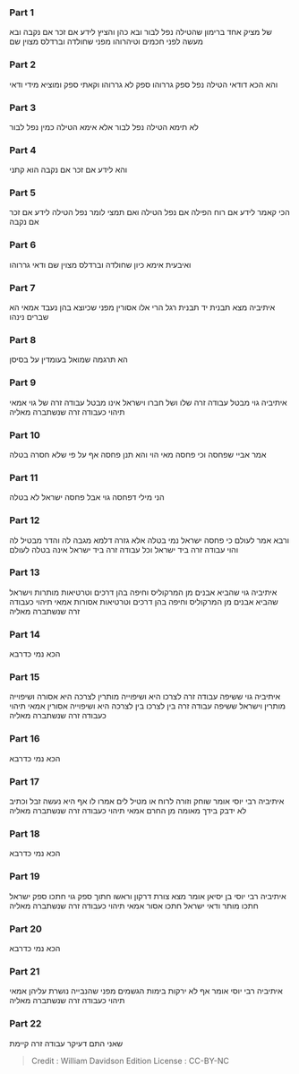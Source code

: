 
### Part 1
של מציק אחד ברימון שהטילה נפל לבור ובא כהן והציץ לידע אם זכר אם נקבה ובא מעשה לפני חכמים וטיהרוהו מפני שחולדה וברדלס מצוין שם

### Part 2
והא הכא דודאי הטילה נפל ספק גררוהו ספק לא גררוהו וקאתי ספק ומוציא מידי ודאי

### Part 3
לא תימא הטילה נפל לבור אלא אימא הטילה כמין נפל לבור

### Part 4
והא לידע אם זכר אם נקבה הוא קתני

### Part 5
הכי קאמר לידע אם רוח הפילה אם נפל הטילה ואם תמצי לומר נפל הטילה לידע אם זכר אם נקבה

### Part 6
ואיבעית אימא כיון שחולדה וברדלס מצוין שם ודאי גררוהו

### Part 7
איתיביה מצא תבנית יד תבנית רגל הרי אלו אסורין מפני שכיוצא בהן נעבד אמאי הא שברים נינהו

### Part 8
הא תרגמה שמואל בעומדין על בסיסן

### Part 9
איתיביה גוי מבטל עבודה זרה שלו ושל חברו וישראל אינו מבטל עבודה זרה של גוי אמאי תיהוי כעבודה זרה שנשתברה מאליה

### Part 10
אמר אביי שפחסה וכי פחסה מאי הוי והא תנן פחסה אף על פי שלא חסרה בטלה

### Part 11
הני מילי דפחסה גוי אבל פחסה ישראל לא בטלה

### Part 12
ורבא אמר לעולם כי פחסה ישראל נמי בטלה אלא גזרה דלמא מגבה לה והדר מבטיל לה והוי עבודה זרה ביד ישראל וכל עבודה זרה ביד ישראל אינה בטלה לעולם

### Part 13
איתיביה גוי שהביא אבנים מן המרקוליס וחיפה בהן דרכים וטרטיאות מותרות וישראל שהביא אבנים מן המרקוליס וחיפה בהן דרכים וטרטיאות אסורות אמאי תיהוי כעבודה זרה שנשתברה מאליה

### Part 14
הכא נמי כדרבא

### Part 15
איתיביה גוי ששיפה עבודה זרה לצרכו היא ושיפוייה מותרין לצרכה היא אסורה ושיפוייה מותרין וישראל ששיפה עבודה זרה בין לצרכו בין לצרכה היא ושיפוייה אסורין אמאי תיהוי כעבודה זרה שנשתברה מאליה

### Part 16
הכא נמי כדרבא

### Part 17
איתיביה רבי יוסי אומר שוחק וזורה לרוח או מטיל לים אמרו לו אף היא נעשה זבל וכתיב לא ידבק בידך מאומה מן החרם אמאי תיהוי כעבודה זרה שנשתברה מאליה

### Part 18
הכא נמי כדרבא

### Part 19
איתיביה רבי יוסי בן יסיאן אומר מצא צורת דרקון וראשו חתוך ספק גוי חתכו ספק ישראל חתכו מותר ודאי ישראל חתכו אסור אמאי תיהוי כעבודה זרה שנשתברה מאליה

### Part 20
הכא נמי כדרבא

### Part 21
איתיביה רבי יוסי אומר אף לא ירקות בימות הגשמים מפני שהנבייה נושרת עליהן אמאי תיהוי כעבודה זרה שנשתברה מאליה

### Part 22
שאני התם דעיקר עבודה זרה קיימת

>Credit : William Davidson Edition
>License : CC-BY-NC